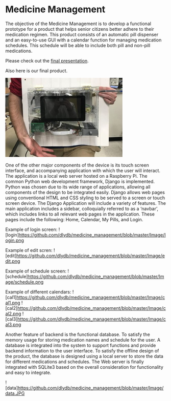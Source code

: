 # Medicine Management
The objective of the Medicine Management is to develop a functional prototype for a product that helps senior citizens better adhere to their medication regimen. This product consists of an automatic pill dispenser and an easy-to-use GUI with a calendar function for managing medication schedules. This schedule will be able to include both pill and non-pill medications. 

Please check out the [final presentation](https://drive.google.com/file/d/1fzquxMiW0EZOune0G8FMk1LTMdDHwbn5/view?usp=sharing).

Also here is our final product.

![product](https://github.com/dlydb/medicine_management/blob/master/final_product.jpg)

One of the other major components of the device is its touch screen interface, and accompanying application with which the user will interact. The application is a local web server hosted on a Raspberry Pi. The common Python web development framework, Django is implemented. Python was chosen due to its wide range of applications, allowing all components of the design to be integrated easily. Django allows web pages using conventional HTML and CSS styling to be served to a screen or touch screen device. The Django Application will include a variety of features. The main application includes a sidebar, colloquially referred to as a ‘navbar’, which includes links to all relevant web pages in the application. These pages include the following: Home, Calendar, My Pills, and Login. 

Example of login screen:
![login]https://github.com/dlydb/medicine_management/blob/master/Image/login.png

Example of edit scren:
![edit]https://github.com/dlydb/medicine_management/blob/master/Image/edit.png

Example of schedule screen:
![schedule]https://github.com/dlydb/medicine_management/blob/master/Image/schedule.png

Example of different calendars:
![cal1]https://github.com/dlydb/medicine_management/blob/master/Image/cal1.png
![cal2]https://github.com/dlydb/medicine_management/blob/master/Image/cal2.png
![cal3]https://github.com/dlydb/medicine_management/blob/master/Image/cal3.png

Another feature of backend is the functional database. To satisfy the memory usage for storing medication names and schedule for the user. A database is integrated into the system to support functions and provide backend information to the user interface. To satisfy the offline design of the product, the database is designed using a local server to store the data for different medications and schedules. The Web server is finally integrated with SQLite3 based on the overall consideration for functionality and easy to integrate. 

![data]https://github.com/dlydb/medicine_management/blob/master/Image/data.JPG
